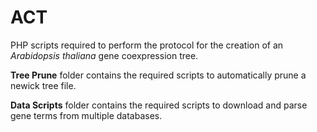 # ACT
PHP scripts required to perform the protocol for the creation of an <i>Arabidopsis thaliana</i> gene coexpression tree.

**Tree Prune** folder contains the required scripts to automatically prune a newick tree file.

**Data Scripts** folder contains the required scripts to download and parse gene terms from multiple databases.
